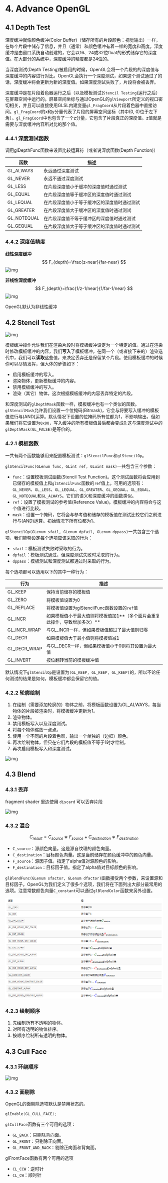 # 4. Advance OpenGL

## 4.1 Depth Test

深度缓冲就像颜色缓冲(Color Buffer)（储存所有的片段颜色：视觉输出）一样，在每个片段中储存了信息，并且（通常）和颜色缓冲有着一样的宽度和高度。深度缓冲是由窗口系统自动创建的，它会以16、24或32位float的形式储存它的深度值。在大部分的系统中，深度缓冲的精度都是24位的。

当深度测试(Depth Testing)被启用的时候，OpenGL会将一个片段的的深度值与深度缓冲的内容进行对比。OpenGL会执行一个深度测试，如果这个测试通过了的话，深度缓冲将会更新为新的深度值。如果深度测试失败了，片段将会被丢弃。

深度缓冲是在片段着色器运行之后（以及模板测试(`Stencil Testing`)运行之后）在屏幕空间中运行的。屏幕空间坐标与通过OpenGL的`glViewport`所定义的视口密切相关，并且可以直接使用GLSL内建变量`gl_FragCoord`从片段着色器中直接访问。`gl_FragCoord`的x和y分量代表了片段的屏幕空间坐标（其中(0, 0)位于左下角）。`gl_FragCoord`中也包含了一个z分量，它包含了片段真正的深度值。z值就是需要与深度缓冲内容所对比的那个值。

### 4.4.1 深度测试函数

调用glDepthFunc函数来设置比较运算符（或者说深度函数(Depth Function)）

| 函数        | 描述                                         |
| ----------- | -------------------------------------------- |
| GL_ALWAYS   | 永远通过深度测试                             |
| GL_NEVER    | 永远不通过深度测试                           |
| GL_LESS     | 在片段深度值小于缓冲的深度值时通过测试       |
| GL_EQUAL    | 在片段深度值等于缓冲区的深度值时通过测试     |
| GL_LEQUAL   | 在片段深度值小于等于缓冲区的深度值时通过测试 |
| GL_GREATER  | 在片段深度值大于缓冲区的深度值时通过测试     |
| GL_NOTEQUAL | 在片段深度值不等于缓冲区的深度值时通过测试   |
| GL_GEQUAL   | 在片段深度值大于等于缓冲区的深度值时通过测试 |

### 4.4.2 深度值精度

**线性深度缓冲**
$$
F_{depth}=\frac{z-near}{far-near}
$$
![img](https://learnopengl-cn.github.io/img/04/01/depth_linear_graph.png)

**非线性深度缓冲**
$$
F_{depth}=\frac{1/z-1/near}{1/far-1/near}
$$
![img](https://learnopengl-cn.github.io/img/04/01/depth_non_linear_graph.png)

OpenGL默认为非线性缓冲

## 4.2 Stencil Test

![img](https://learnopengl-cn.github.io/img/04/02/stencil_buffer.png)

模板缓冲操作允许我们在渲染片段时将模板缓冲设定为一个特定的值。通过在渲染时修改模板缓冲的内容，我们**写入**了模板缓冲。在同一个（或者接下来的）渲染迭代中，我们可以**读取**这些值，来决定丢弃还是保留某个片段。使用模板缓冲的时候你可以尽情发挥，但大体的步骤如下：

- 启用模板缓冲的写入。
- 渲染物体，更新模板缓冲的内容。
- 禁用模板缓冲的写入。
- 渲染（其它）物体，这次根据模板缓冲的内容丢弃特定的片段。

和深度测试的`glDepthMask`函数一样，模板缓冲也有一个类似的函数。`glStencilMask`允许我们设置一个位掩码(Bitmask)，它会与将要写入缓冲的模板值进行与(AND)运算。默认情况下设置的位掩码所有位都为1，不影响输出，但如果我们将它设置为`0x00`，写入缓冲的所有模板值最后都会变成0.这与深度测试中的`glDepthMask(GL_FALSE)`是等价的。

### 4.2.1 模板函数

一共有两个函数能够用来配置模板测试：`glStencilFunc`和`glStencilOp`。

`glStencilFunc(GLenum func, GLint ref, GLuint mask)`一共包含三个参数：

- `func`：设置模板测试函数(Stencil Test Function)。这个测试函数将会应用到已储存的模板值上和`glStencilFunc`函数的`ref`值上。可用的选项有：`GL_NEVER`、`GL_LESS`、`GL_LEQUAL`、`GL_GREATER`、`GL_GEQUAL`、`GL_EQUAL`、`GL_NOTEQUAL`和`GL_ALWAYS`。它们的语义和深度缓冲的函数类似。
- `ref`：设置了模板测试的参考值(Reference Value)。模板缓冲的内容将会与这个值进行比较。
- `mask`：设置一个掩码，它将会与参考值和储存的模板值在测试比较它们之前进行与(AND)运算。初始情况下所有位都为1。

`glStencilOp(GLenum sfail, GLenum dpfail, GLenum dppass)`一共包含三个选项，我们能够设定每个选项应该采取的行为：

- `sfail`：模板测试失败时采取的行为。
- `dpfail`：模板测试通过，但深度测试失败时采取的行为。
- `dppass`：模板测试和深度测试都通过时采取的行为。

每个选项都可以选用以下的其中一种行为：

| 行为         | 描述                                                         |
| ------------ | ------------------------------------------------------------ |
| GL_KEEP      | 保持当前储存的模板值                                         |
| GL_ZERO      | 将模板值设置为0                                              |
| GL_REPLACE   | 将模板值设置为glStencilFunc函数设置的`ref`值                 |
| GL_INCR      | 如果模板值小于最大值则将模板值加1**（多个面片会重复此操作，导致增加多次）** |
| GL_INCR_WRAP | 与GL_INCR一样，但如果模板值超过了最大值则归零                |
| GL_DECR      | 如果模板值大于最小值则将模板值减1                            |
| GL_DECR_WRAP | 与GL_DECR一样，但如果模板值小于0则将其设置为最大值           |
| GL_INVERT    | 按位翻转当前的模板缓冲值                                     |

默认情况下`glStencilOp`是设置为`(GL_KEEP, GL_KEEP, GL_KEEP)`的，所以不论任何测试的结果是如何，模板缓冲都会保留它的值。



### 4.2.2 轮廓绘制

1. 在绘制（需要添加轮廓的）物体之前，将模板函数设置为GL_ALWAYS，每当物体的片段被渲染时，将模板缓冲更新为1。
2. 渲染物体。
3. 禁用模板写入以及深度测试。
4. 将每个物体缩放一点点。
5. 使用一个不同的片段着色器，输出一个单独的（边框）颜色。
6. 再次绘制物体，但只在它们片段的模板值不等于1时才绘制。
7. 再次启用模板写入和深度测试。

![img](https://learnopengl-cn.github.io/img/04/02/stencil_scene_outlined.png)

## 4.3 Blend

### 4.3.1 丢弃

fragment shader 里边使用 `discard` 可以丢弃片段

![img](https://learnopengl-cn.github.io/img/04/03/blending_discard.png)

### 4.3.2 混合

$$
C_{result}=C_{source}∗F_{source}+C_{destination}∗F_{destination}
$$

- `C_source`：源颜色向量。这是源自纹理的颜色向量。
- `C_destination`：目标颜色向量。这是当前储存在颜色缓冲中的颜色向量。
- `F_source`：源因子值。指定了alpha值对源颜色的影响。
- `F_destination`：目标因子值。指定了alpha值对目标颜色的影响。

`glBlendFunc(GLenum sfactor, GLenum dfactor)`函数接受两个参数，来设置源和目标因子。OpenGL为我们定义了很多个选项，我们将在下面列出大部分最常用的选项。注意常数颜色向量`C_constant`可以通过`glBlendColor`函数来另外设置。

![1539936806842](.\assets\1539936806842.png)

### 4.2.3 绘制顺序

1. 先绘制所有不透明的物体。
2. 对所有透明的物体排序。
3. 按顺序绘制所有透明的物体。

## 4.3 Cull Face

### 4.3.1 环绕顺序

![img](https://learnopengl-cn.github.io/img/04/04/faceculling_windingorder.png)

### 4.3.2 面剔除

OpenGL的面剔除选项默认是禁用状态的。

```c++
glEnable(GL_CULL_FACE);
```

`glCullFace`函数有三个可用的选项：

- `GL_BACK`：只剔除背向面。
- `GL_FRONT`：只剔除正向面。
- `GL_FRONT_AND_BACK`：剔除正向面和背向面。

glFrontFace函数有两个可用的选项

- `CL_CCW`：逆时针
- `CL_CW`：顺时针

